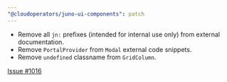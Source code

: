 ```yaml
---
"@cloudoperators/juno-ui-components": patch
---
```


- Remove all `jn:` prefixes (intended for internal use only) from external documentation.
- Remove `PortalProvider` from `Modal` external code snippets.
- Remove `undefined` classname from `GridColumn`.

[Issue #1016](https://github.com/cloudoperators/juno/issues/1016)